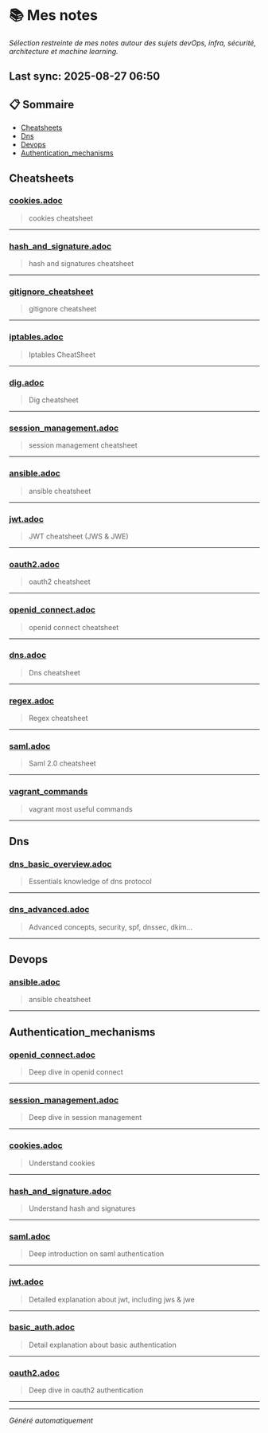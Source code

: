# 📚 Mes notes  
*Sélection restreinte de mes notes autour des sujets devOps, infra, sécurité, architecture et machine learning.*

## Last sync: 2025-08-27 06:50


## 📋 Sommaire

- [Cheatsheets](#cheatsheets)
- [Dns](#dns)
- [Devops](#devops)
- [Authentication_mechanisms](#authentication_mechanisms)


## Cheatsheets

### [cookies.adoc](cheatsheets/cookies.adoc)
> cookies cheatsheet

---
### [hash_and_signature.adoc](cheatsheets/hash_and_signature.adoc)
> hash and signatures cheatsheet

---
### [gitignore_cheatsheet](cheatsheets/gitignore_cheatsheet)
> gitignore cheatsheet

---
### [iptables.adoc](cheatsheets/iptables.adoc)
> Iptables CheatSheet

---
### [dig.adoc](cheatsheets/dig.adoc)
> Dig cheatsheet

---
### [session_management.adoc](cheatsheets/session_management.adoc)
> session management cheatsheet

---
### [ansible.adoc](cheatsheets/ansible.adoc)
> ansible cheatsheet

---
### [jwt.adoc](cheatsheets/jwt.adoc)
> JWT cheatsheet (JWS & JWE)

---
### [oauth2.adoc](cheatsheets/oauth2.adoc)
> oauth2 cheatsheet

---
### [openid_connect.adoc](cheatsheets/openid_connect.adoc)
> openid connect cheatsheet

---
### [dns.adoc](cheatsheets/dns.adoc)
> Dns cheatsheet

---
### [regex.adoc](cheatsheets/regex.adoc)
> Regex cheatsheet

---
### [saml.adoc](cheatsheets/saml.adoc)
> Saml 2.0 cheatsheet

---
### [vagrant_commands](cheatsheets/vagrant_commands)
> vagrant most useful commands

---

## Dns

### [dns_basic_overview.adoc](networking/protocols/dns/dns_basic_overview.adoc)
> Essentials knowledge of dns protocol

---
### [dns_advanced.adoc](networking/protocols/dns/dns_advanced.adoc)
> Advanced concepts, security, spf, dnssec, dkim...

---

## Devops

### [ansible.adoc](devops/ansible.adoc)
> ansible cheatsheet

---

## Authentication_mechanisms

### [openid_connect.adoc](security/authentication_mechanisms/openid_connect.adoc)
> Deep dive in openid connect

---
### [session_management.adoc](security/authentication_mechanisms/session_management.adoc)
> Deep dive in session management

---
### [cookies.adoc](security/authentication_mechanisms/cookies.adoc)
> Understand cookies

---
### [hash_and_signature.adoc](security/authentication_mechanisms/hash_and_signature.adoc)
> Understand hash and signatures

---
### [saml.adoc](security/authentication_mechanisms/saml.adoc)
> Deep introduction on saml authentication

---
### [jwt.adoc](security/authentication_mechanisms/jwt.adoc)
> Detailed explanation about jwt, including jws & jwe

---
### [basic_auth.adoc](security/authentication_mechanisms/basic_auth.adoc)
> Detail explanation about basic authentication

---
### [oauth2.adoc](security/authentication_mechanisms/oauth2.adoc)
> Deep dive in oauth2 authentication

---

---
_Généré automatiquement_